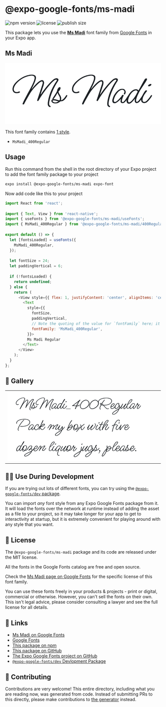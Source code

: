 # @expo-google-fonts/ms-madi

![npm version](https://flat.badgen.net/npm/v/@expo-google-fonts/ms-madi)
![license](https://flat.badgen.net/github/license/expo/google-fonts)
![publish size](https://flat.badgen.net/packagephobia/install/@expo-google-fonts/ms-madi)

This package lets you use the [**Ms Madi**](https://fonts.google.com/specimen/Ms+Madi) font family from [Google Fonts](https://fonts.google.com/) in your Expo app.

## Ms Madi

![Ms Madi](./font-family.png)

This font family contains [1 style](#-gallery).

- `MsMadi_400Regular`

## Usage

Run this command from the shell in the root directory of your Expo project to add the font family package to your project
```sh
expo install @expo-google-fonts/ms-madi expo-font
```

Now add code like this to your project
```js
import React from 'react';

import { Text, View } from 'react-native';
import { useFonts } from '@expo-google-fonts/ms-madi/useFonts';
import { MsMadi_400Regular } from '@expo-google-fonts/ms-madi/400Regular';

export default () => {
  let [fontsLoaded] = useFonts({
    MsMadi_400Regular,
  });

  let fontSize = 24;
  let paddingVertical = 6;

  if (!fontsLoaded) {
    return undefined;
  } else {
    return (
      <View style={{ flex: 1, justifyContent: 'center', alignItems: 'center' }}>
        <Text
          style={{
            fontSize,
            paddingVertical,
            // Note the quoting of the value for `fontFamily` here; it expects a string!
            fontFamily: 'MsMadi_400Regular',
          }}>
          Ms Madi Regular
        </Text>
      </View>
    );
  }
};

```

## 🔡 Gallery


||||
|-|-|-|
|![MsMadi_400Regular](.//400Regular/MsMadi_400Regular.ttf.png)||||


## 👩‍💻 Use During Development

If you are trying out lots of different fonts, you can try using the [`@expo-google-fonts/dev` package](https://github.com/expo/google-fonts/tree/master/font-packages/dev#readme).

You can import *any* font style from any Expo Google Fonts package from it. It will load the fonts
over the network at runtime instead of adding the asset as a file to your project, so it may take longer
for your app to get to interactivity at startup, but it is extremely convenient
for playing around with any style that you want.

## 📖 License

The `@expo-google-fonts/ms-madi` package and its code are released under the MIT license.

All the fonts in the Google Fonts catalog are free and open source.

Check the [Ms Madi page on Google Fonts](https://fonts.google.com/specimen/Ms+Madi) for the specific license of this font family.

You can use these fonts freely in your products & projects - print or digital, commercial or otherwise. However, you can't sell the fonts on their own. This isn't legal advice, please consider consulting a lawyer and see the full license for all details.

## 🔗 Links

- [Ms Madi on Google Fonts](https://fonts.google.com/specimen/Ms+Madi)
- [Google Fonts](https://fonts.google.com/)
- [This package on npm](https://www.npmjs.com/package/@expo-google-fonts/ms-madi)
- [This package on GitHub](https://github.com/expo/google-fonts/tree/master/font-packages/ms-madi)
- [The Expo Google Fonts project on GitHub](https://github.com/expo/google-fonts)
- [`@expo-google-fonts/dev` Devlopment Package](https://github.com/expo/google-fonts/tree/master/font-packages/dev)

## 🤝 Contributing

Contributions are very welcome! This entire directory, including what you are reading now, was generated from code. Instead of submitting PRs to this directly, please make contributions to [the generator](https://github.com/expo/google-fonts/tree/master/packages/generator) instead.
